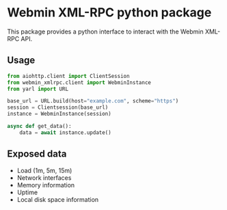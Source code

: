 # Webmin XML-RPC python package

This package provides a python interface to interact with the Webmin XML-RPC API.

## Usage

```python
from aiohttp.client import ClientSession
from webmin_xmlrpc.client import WebminInstance
from yarl import URL

base_url = URL.build(host="example.com", scheme="https")
session = Clientsession(base_url)
instance = WebminInstance(session)

async def get_data():
    data = await instance.update()
```

## Exposed data

- Load (1m, 5m, 15m)
- Network interfaces
- Memory information
- Uptime
- Local disk space information
